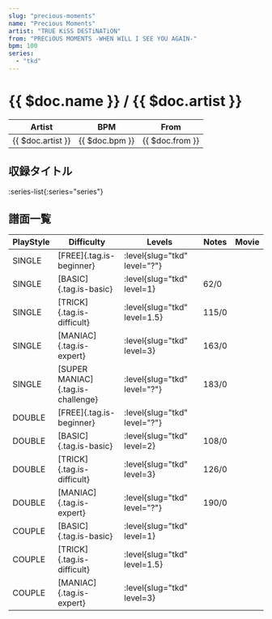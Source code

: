 ```yaml
---
slug: "precious-moments"
name: "Precious Moments"
artist: "TRUE KiSS DESTiNATiON"
from: "PRECiOUS MOMENTS -WHEN WILL I SEE YOU AGAIN-"
bpm: 100
series:
  - "tkd"
---
```


# {{ $doc.name }} / {{ $doc.artist }}

|Artist|BPM|From|
|------|---|----|
|{{ $doc.artist }}|{{ $doc.bpm }}|{{ $doc.from }}|

## 収録タイトル

:series-list{:series="series"}

## 譜面一覧

|PlayStyle|Difficulty|Levels|Notes|Movie|
|---------|----------|------|-----|-----|
|SINGLE|[FREE]{.tag.is-beginner}|<div class="field is-grouped is-grouped-multiline"> :level{slug="tkd" level="?"}</div>|||
|SINGLE|[BASIC]{.tag.is-basic}|<div class="field is-grouped is-grouped-multiline"> :level{slug="tkd" level=1}</div>|62/0||
|SINGLE|[TRICK]{.tag.is-difficult}|<div class="field is-grouped is-grouped-multiline"> :level{slug="tkd" level=1.5}</div>|115/0||
|SINGLE|[MANIAC]{.tag.is-expert}|<div class="field is-grouped is-grouped-multiline"> :level{slug="tkd" level=3}</div>|163/0||
|SINGLE|[SUPER MANIAC]{.tag.is-challenge}|<div class="field is-grouped is-grouped-multiline"> :level{slug="tkd" level="?"}</div>|183/0||
|DOUBLE|[FREE]{.tag.is-beginner}|<div class="field is-grouped is-grouped-multiline"> :level{slug="tkd" level="?"}</div>|||
|DOUBLE|[BASIC]{.tag.is-basic}|<div class="field is-grouped is-grouped-multiline"> :level{slug="tkd" level=2}</div>|108/0||
|DOUBLE|[TRICK]{.tag.is-difficult}|<div class="field is-grouped is-grouped-multiline"> :level{slug="tkd" level=3}</div>|126/0||
|DOUBLE|[MANIAC]{.tag.is-expert}|<div class="field is-grouped is-grouped-multiline"> :level{slug="tkd" level="?"}</div>|190/0||
|COUPLE|[BASIC]{.tag.is-basic}|<div class="field is-grouped is-grouped-multiline"> :level{slug="tkd" level=1}</div>|||
|COUPLE|[TRICK]{.tag.is-difficult}|<div class="field is-grouped is-grouped-multiline"> :level{slug="tkd" level=1.5}</div>|||
|COUPLE|[MANIAC]{.tag.is-expert}|<div class="field is-grouped is-grouped-multiline"> :level{slug="tkd" level=3}</div>|||
